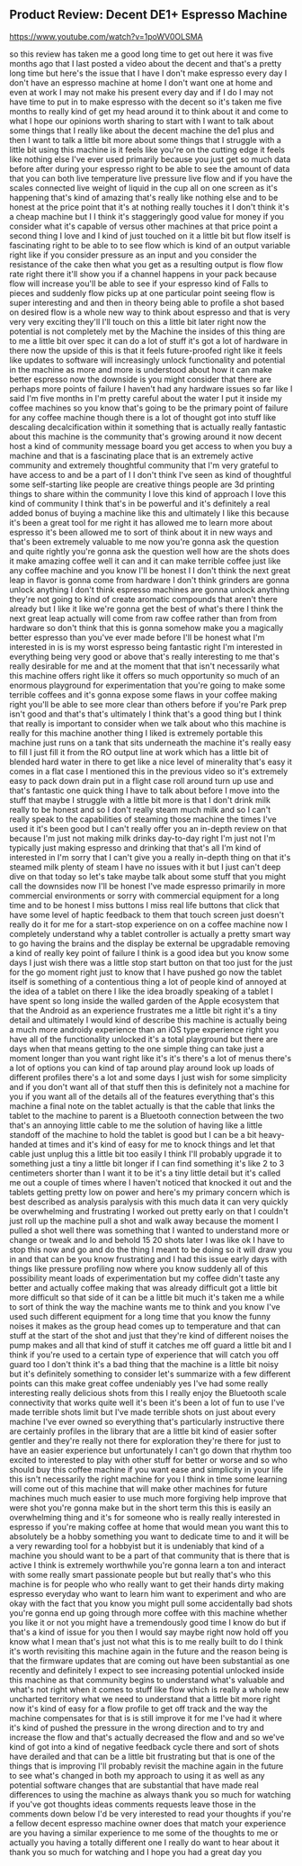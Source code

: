 ## Product Review: Decent DE1+ Espresso Machine

<https://www.youtube.com/watch?v=1poWV0OLSMA>

so this review has taken me a good long
time to get out here it was five months
ago that I last posted a video about the
decent and that's a pretty long time but
here's the issue that I have I don't
make espresso every day I don't have an
espresso machine at home I don't want
one at home and even at work I may not
make his present every day and if I do I
may not have time to put in to make
espresso with the decent so it's taken
me five months to really kind of get my
head around it to think about it and
come to what I hope our opinions worth
sharing to start with I want to talk
about some things that I really like
about the decent machine the de1 plus
and then I want to talk a little bit
more about some things that I struggle
with a little bit using this machine is
it feels like you're on the cutting edge
it feels like nothing else I've ever
used primarily because you just get so
much data before after during your
espresso right to be able to see the
amount of data that you can both live
temperature live pressure live flow and
if you have the scales connected live
weight of liquid in the cup all on one
screen as it's happening that's kind of
amazing that's really like nothing else
and to be honest at the price point that
it's at nothing really touches it I
don't think it's a cheap machine but I I
think it's staggeringly good value for
money if you consider what it's capable
of
versus other machines at that price
point
a second thing I love and I kind of just
touched on it a little bit but flow
itself is fascinating right to be able
to to see flow which is kind of an
output variable right like if you
consider pressure as an input and you
consider the resistance of the cake then
what you get as a resulting output is
flow flow rate right there it'll show
you if a channel happens in your pack
because flow will increase you'll be
able to see if your espresso kind of
Falls to pieces and suddenly flow picks
up at one particular point seeing flow
is super interesting and and then in
theory being able to profile a shot
based on desired flow is a whole new way
to think about espresso and that is very
very very exciting
they'll I'll touch on this a little bit
later right now the potential is not
completely met by the Machine the
insides of this thing are to me a little
bit over spec it can do a lot of stuff
it's got a lot of hardware in there now
the upside of this is that it feels
future-proofed
right like it feels like updates to
software will increasingly unlock
functionality and potential in the
machine as more and more is understood
about how it can make better espresso
now the downside is you might consider
that there are perhaps more points of
failure I haven't had any hardware
issues so far like I said I'm five
months in I'm pretty careful about the
water I put it inside my coffee machines
so you know that's going to be the
primary point of failure for any coffee
machine though there is a lot of thought
got into stuff like descaling
decalcification within it something that
is actually really fantastic about this
machine is the community that's growing
around it now decent host a kind of
community message board you get access
to when you buy a machine and that is a
fascinating place that is an extremely
active community and extremely
thoughtful community that I'm very
grateful to have access to and be a part
of I I don't think I've seen as kind of
thoughtful some self-starting like
people are creative things people are 3d
printing things to share within the
community I love this kind of approach I
love this kind of community I think
that's in
be powerful and it's definitely a real
added bonus of buying a machine like
this and ultimately I like this because
it's been a great tool for me right it
has allowed me to learn more about
espresso it's been allowed me to sort of
think about it in new ways and that's
been extremely valuable to me now you're
gonna ask the question and quite rightly
you're gonna ask the question well how
are the shots does it make amazing
coffee well it can and it can make
terrible coffee just like any coffee
machine and you know I'll be honest I I
don't think the next great leap in
flavor is gonna come from hardware I
don't think grinders are gonna unlock
anything I don't think espresso machines
are gonna unlock anything they're not
going to kind of create aromatic
compounds that aren't there already but
I like it like we're gonna get the best
of what's there I think the next great
leap actually will come from raw coffee
rather than from from hardware so don't
think that this is gonna somehow make
you a magically better espresso than
you've ever made before I'll be honest
what I'm interested in is is my worst
espresso being fantastic right I'm
interested in everything being very good
or above that's really interesting to me
that's really desirable for me and at
the moment that that isn't necessarily
what this machine offers right like it
offers so much opportunity so much of an
enormous playground for experimentation
that you're going to make some terrible
coffees and it's gonna expose some flaws
in your coffee making right you'll be
able to see more clear than others
before if you're Park prep isn't good
and that's that's ultimately I think
that's a good thing but I think that
really is important to consider when we
talk about who this machine is really
for
this machine another thing I liked is
extremely portable this machine just
runs on a tank that sits underneath the
machine it's really easy to fill I just
fill it from the RO output line at work
which has a little bit of blended hard
water in there to get like a nice level
of minerality that's easy it comes in a
flat case I mentioned this in the
previous video so it's extremely easy to
pack down drain put in a flight case
roll around turn up use and that's
fantastic one quick thing I have to talk
about before I move into the stuff that
maybe I struggle with a little bit more
is that I don't drink milk really to be
honest and so I don't really steam much
milk and so I can't really speak to the
capabilities of steaming those machine
the times I've used it it's been good
but I can't really offer you an in-depth
review on that because I'm just not
making milk drinks day-to-day right I'm
just not I'm typically just making
espresso and drinking that that's all
I'm kind of interested in I'm sorry that
I can't give you a really in-depth thing
on that it's steamed milk plenty of
steam I have no issues with it but I
just can't deep dive on that today so
let's take maybe talk about some stuff
that you might call the downsides now
I'll be honest I've made espresso
primarily in more commercial
environments or sorry with commercial
equipment for a long time
and to be honest I miss buttons I miss
real life buttons that click that have
some level of haptic feedback to them
that touch screen just doesn't really do
it for me for a start-stop experience on
on a coffee machine now I completely
understand why a tablet controller is
actually a pretty smart way to go
having the brains and the display be
external be upgradable removing a kind
of really key point of failure I think
is a good idea but you know some days I
just wish there was a little stop start
button on that too just for the just for
the go moment right just to know that I
have pushed go now the tablet itself is
something of a contentious thing a lot
of people kind of annoyed at the idea of
a tablet on there I like the idea
broadly speaking of a tablet I have
spent so long inside the walled garden
of the Apple ecosystem that that the
Android as an experience frustrates me a
little bit right it's a tiny detail and
ultimately I would kind of describe this
machine is actually being a much more
androidy experience than an iOS type
experience right you have all of the
functionality unlocked it's a total
playground but there are days when that
means getting to the one simple thing
can take just a moment longer than you
want right like it's it's there's a lot
of menus there's a lot of options you
can kind of tap around play around look
up loads of different profiles there's a
lot and some days I just wish for some
simplicity and if you don't want all of
that stuff then this is definitely not a
machine for you if you want all of the
details all of the features everything
that's this machine a final note on the
tablet actually is that the cable that
links the tablet to the machine to
parent is a Bluetooth connection between
the two that's an annoying little cable
to me the solution of having like a
little standoff of the machine to hold
the tablet is good but I can be a bit
heavy-handed at times and it's kind of
easy for me to knock things and let that
cable just unplug this a little bit too
easily I think I'll probably upgrade it
to something just a tiny a little bit
longer if I can find something it's like
2 to 3 centimeters shorter than I want
it to be it's a tiny little detail but
it's called me out a couple of times
where I haven't noticed that knocked it
out and the tablets getting pretty low
on power and here's my primary concern
which is best described as analysis
paralysis with this much data it can
very quickly be overwhelming and
frustrating I worked out pretty early on
that I couldn't just roll up the machine
pull a shot and walk away because the
moment I pulled a shot well there was
something that I wanted to understand
more or change or tweak and lo and
behold 15 20 shots later I was like ok I
have to stop this now and go and do the
thing I meant to be doing so it will
draw you in and that can be you know
frustrating and I had this issue early
days with things like pressure profiling
now where you know suddenly all of this
possibility meant loads of
experimentation but my coffee didn't
taste any better and actually coffee
making that was already difficult got a
little bit more difficult so
that side of it can be a little bit much
it's taken me a while to sort of think
the way the machine wants me to think
and you know I've used such different
equipment for a long time that you know
the funny noises it makes as the group
head comes up to temperature
and that can stuff at the start of the
shot and just that they're kind of
different noises the pump makes and all
that kind of stuff it catches me off
guard a little bit and I think if you're
used to a certain type of experience
that will catch you off guard too I
don't think it's a bad thing that the
machine is a little bit noisy but it's
definitely something to consider
let's summarize with a few different
points can this make great coffee
undeniably yes I've had some really
interesting really delicious shots from
this I really enjoy the Bluetooth scale
connectivity that works quite well it's
been it's been a lot of fun to use I've
made terrible shots limit but I've made
terrible shots on just about every
machine I've ever owned so everything
that's particularly instructive
there are certainly profiles in the
library that are a little bit kind of
easier softer gentler and they're really
not there for exploration they're there
for just to have an easier experience
but unfortunately I can't go down that
rhythm too excited to interested to play
with other stuff for better or worse and
so who should buy this coffee machine if
you want ease and simplicity in your
life this isn't necessarily the right
machine for you I think in time some
learning will come out of this machine
that will make other machines for future
machines much much easier to use much
more forgiving help improve that were
shot you're gonna make but in the short
term this this is easily an overwhelming
thing and it's for someone who is really
really interested in espresso if you're
making coffee at home that would mean
you want this to absolutely be a hobby
something you want to dedicate time to
and it will be a very rewarding tool for
a hobbyist but it is undeniably that
kind of a machine you should want to be
a part of that community that is there
that is active I think is extremely
worthwhile you're gonna learn a ton and
interact with some really smart
passionate people but but really that's
who this machine is for people who who
really want to get their hands dirty
making espresso everyday who want to
learn him want to experiment and who are
okay with the fact that you know you
might pull some accidentally bad shots
you're gonna end up going through more
coffee with this machine whether you
like it or not you might have a
tremendously good time I know
do but if that's a kind of issue for you
then I would say maybe right now hold
off you know what I mean that's just not
what this is to me really built to do I
think it's worth revisiting this machine
again in the future and the reason being
is that the firmware updates that are
coming out have been substantial as one
recently and definitely I expect to see
increasing potential unlocked inside
this machine as that community begins to
understand what's valuable and what's
not right when it comes to stuff like
flow which is really a whole new
uncharted territory what we need to
understand that a little bit more right
now it's kind of easy for a flow profile
to get off track and the way the machine
compensates for that is is still improve
it for me I've had it where it's kind of
pushed the pressure in the wrong
direction and to try and increase the
flow and that's actually decreased the
flow and and so we've kind of got into a
kind of negative feedback cycle there
and sort of shots have derailed and that
can be a little bit frustrating but that
is one of the things that is improving
I'll probably revisit the machine again
in the future to see what's changed in
both my approach to using it as well as
any potential software changes that are
substantial that have made real
differences to using the machine as
always thank you so much for watching if
you've got thoughts ideas comments
requests leave those in the comments
down below I'd be very interested to
read your thoughts if you're a fellow
decent espresso machine owner does that
match your experience are you having a
similar experience to me some of the
thoughts to me or actually you having a
totally different one I really do want
to hear about it thank you so much for
watching and I hope you had a great day
you
